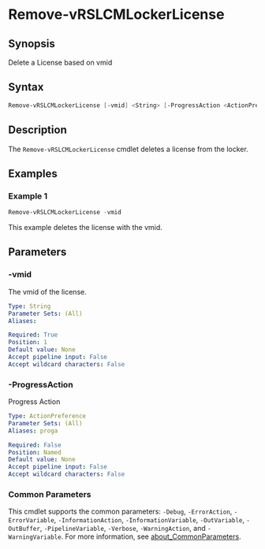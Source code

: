 # Remove-vRSLCMLockerLicense

## Synopsis

Delete a License based on vmid

## Syntax

```powershell
Remove-vRSLCMLockerLicense [-vmid] <String> [-ProgressAction <ActionPreference>] [<CommonParameters>]
```

## Description

The `Remove-vRSLCMLockerLicense` cmdlet deletes a license from the locker.

## Examples

### Example 1

```powershell
Remove-vRSLCMLockerLicense -vmid
```

This example deletes the license with the vmid.

## Parameters

### -vmid

The vmid of the license.

```yaml
Type: String
Parameter Sets: (All)
Aliases:

Required: True
Position: 1
Default value: None
Accept pipeline input: False
Accept wildcard characters: False
```

### -ProgressAction

Progress Action

```yaml
Type: ActionPreference
Parameter Sets: (All)
Aliases: proga

Required: False
Position: Named
Default value: None
Accept pipeline input: False
Accept wildcard characters: False
```

### Common Parameters

This cmdlet supports the common parameters: `-Debug`, `-ErrorAction`, `-ErrorVariable`, `-InformationAction`, `-InformationVariable`, `-OutVariable`, `-OutBuffer`, `-PipelineVariable`, `-Verbose`, `-WarningAction`, and `-WarningVariable`. For more information, see [about_CommonParameters](http://go.microsoft.com/fwlink/?LinkID=113216).
